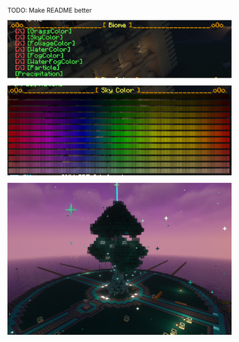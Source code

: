 TODO: Make README better

![alt text](https://github.com/AJ4real/Biomizer/blob/main/img/1.png?raw=true)

![alt text](https://github.com/AJ4real/Biomizer/blob/main/img/2.png?raw=true)

![alt text](https://github.com/AJ4real/Biomizer/blob/main/img/3.png?raw=true)